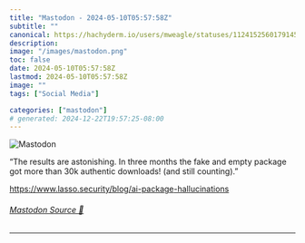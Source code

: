 ```yaml
---
title: "Mastodon - 2024-05-10T05:57:58Z"
subtitle: ""
canonical: https://hachyderm.io/users/mweagle/statuses/112415256017914508
description:
image: "/images/mastodon.png"
toc: false
date: 2024-05-10T05:57:58Z
lastmod: 2024-05-10T05:57:58Z
image: ""
tags: ["Social Media"]

categories: ["mastodon"]
# generated: 2024-12-22T19:57:25-08:00
---
```

![Mastodon](/images/mastodon.png)

<p>“The results are astonishing. In three months the fake and empty package got more than 30k authentic downloads! (and still counting).”</p><p><a href="https://www.lasso.security/blog/ai-package-hallucinations" target="_blank" rel="nofollow noopener noreferrer" translate="no"><span class="invisible">https://www.</span><span class="ellipsis">lasso.security/blog/ai-package</span><span class="invisible">-hallucinations</span></a></p>


###### [Mastodon Source 🐘](https://hachyderm.io/@mweagle/112415256017914508)

___
